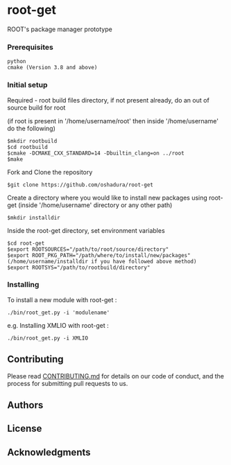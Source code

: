 # root-get

ROOT's package manager prototype

### Prerequisites
```
python
cmake (Version 3.8 and above)
```

### Initial setup
Required - root build files directory, if not present already, do an out of source build for root

(if root is present in '/home/username/root' then inside '/home/username' do the following)
```
$mkdir rootbuild
$cd rootbuild
$cmake -DCMAKE_CXX_STANDARD=14 -Dbuiltin_clang=on ../root
$make
```
Fork and Clone the repository 
```
$git clone https://github.com/oshadura/root-get
```
Create a directory where you would like to install new packages using root-get
(inside '/home/username' directory or any other path)
```
$mkdir installdir
```
Inside the root-get directory, set environment variables
```
$cd root-get
$export ROOTSOURCES="/path/to/root/source/directory"
$export ROOT_PKG_PATH="/path/where/to/install/new/packages"
(/home/username/installdir if you have followed above method)
$export ROOTSYS="/path/to/rootbuild/directory"
```

### Installing

To install a new module with root-get :
```
./bin/root_get.py -i 'modulename'
```

e.g. Installing XMLIO with root-get :
```
./bin/root_get.py -i XMLIO
```

## Contributing

Please read [CONTRIBUTING.md]() for details on our code of conduct, and the process for submitting pull requests to us.

## Authors

## License

## Acknowledgments

